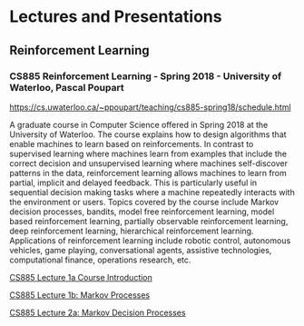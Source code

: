 # Lectures and Presentations

## Reinforcement Learning

### CS885 Reinforcement Learning - Spring 2018 - University of Waterloo, Pascal Poupart

https://cs.uwaterloo.ca/~ppoupart/teaching/cs885-spring18/schedule.html

A graduate course in Computer Science offered in Spring 2018 at the University of Waterloo. The course explains how to design algorithms that enable machines to learn based on reinforcements. In contrast to supervised learning where machines learn from examples that include the correct decision and unsupervised learning where machines self-discover patterns in the data, reinforcement learning allows machines to learn from partial, implicit and delayed feedback. This is particularly useful in sequential decision making tasks where a machine repeatedly interacts with the environment or users. Topics covered by the course include Markov decision processes, bandits, model free reinforcement learning, model based reinforcement learning, partially observable reinforcement learning, deep reinforcement learning, hierarchical reinforcement learning. Applications of reinforcement learning include robotic control, autonomous vehicles, game playing, conversational agents, assistive technologies, computational finance, operations research, etc.

[CS885 Lecture 1a Course Introduction](https://youtu.be/xoxz-OmcL1Q?si=ZROCJJ6MRCbI8Fgm)

[CS885 Lecture 1b: Markov Processes](https://youtu.be/yOWBb0mqENw?si=YZ18RHiI1UQIOz1x)

[CS885 Lecture 2a: Markov Decision Processes](https://youtu.be/SWYceQpEVKM?si=Xeoj0hwKiPrHrXpl)

